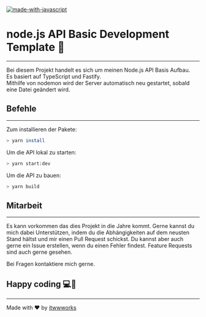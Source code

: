 [![made-with-javascript](https://img.shields.io/badge/Made%20with-TypeScript-blue)](https://www.typescriptlang.org/)

# node.js API Basic Development Template 🚀

---

Bei diesem Projekt handelt es sich um meinen Node.js API Basis Aufbau. <br>
Es basiert auf TypeScript und Fastify. <br>
Mithilfe von nodemon wird der Server automatisch neu gestartet, sobald eine Datei geändert wird. <br>

## Befehle

---
Zum installieren der Pakete:
```zsh
> yarn install
```

Um die API lokal zu starten:
```zsh
> yarn start:dev
```

Um die API zu bauen:

```zsh
> yarn build
```

## Mitarbeit

---
Es kann vorkommen das dies Projekt in die Jahre kommt.
Gerne kannst du mich dabei Unterstützen, indem du die Abhängigkeiten auf dem neusten Stand hältst und 
mir einen Pull Request schickst. Du kannst aber auch gerne ein Issue erstellen, wenn du einen Fehler findest.
Feature Requests sind auch gerne gesehen.

Bei Fragen kontaktiere mich gerne.

## Happy coding 💻🤩

---
Made with ❤️ by [itwwworks](https://itwwworks.de)
